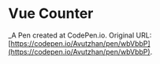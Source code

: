 # Vue Counter
 _A Pen created at CodePen.io. Original URL: [https://codepen.io/Avutzhan/pen/wbVbbP](https://codepen.io/Avutzhan/pen/wbVbbP).

 